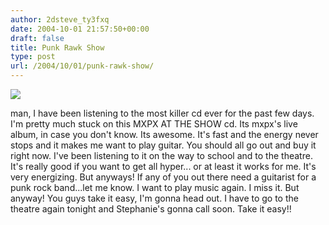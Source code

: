 ```yaml
---
author: 2dsteve_ty3fxq
date: 2004-10-01 21:57:50+00:00
draft: false
title: Punk Rawk Show
type: post
url: /2004/10/01/punk-rawk-show/
---
```


![](http://images.bestbuy.com/BestBuy_US/images/products/3709/3709810.jpg)


man, I have been listening to the most killer cd ever for the past few days. I'm pretty much stuck on this MXPX AT THE SHOW cd. Its mxpx's live album, in case you don't know. Its awesome. It's fast and the energy never stops and it makes me want to play guitar. You should all go out and buy it right now. I've been listening to it on the way to school and to the theatre. It's really good if you want to get all hyper... or at least it works for me. It's very energizing. But anyways! If any of you out there need a guitarist for a punk rock band...let me know. I want to play music again. I miss it. But anyway! You guys take it easy, I'm gonna head out. I have to go to the theatre again tonight and Stephanie's gonna call soon. Take it easy!!
